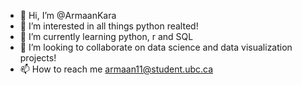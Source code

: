 - 👋 Hi, I’m @ArmaanKara
- 👀 I’m interested in all things python realted!
- 🌱 I’m currently learning python, r and SQL
- 💞️ I’m looking to collaborate on data science and data visualization projects!
- 📫 How to reach me armaan11@student.ubc.ca

<!---
ArmaanKara/ArmaanKara is a ✨ special ✨ repository because its `README.md` (this file) appears on your GitHub profile.
You can click the Preview link to take a look at your changes.
--->
